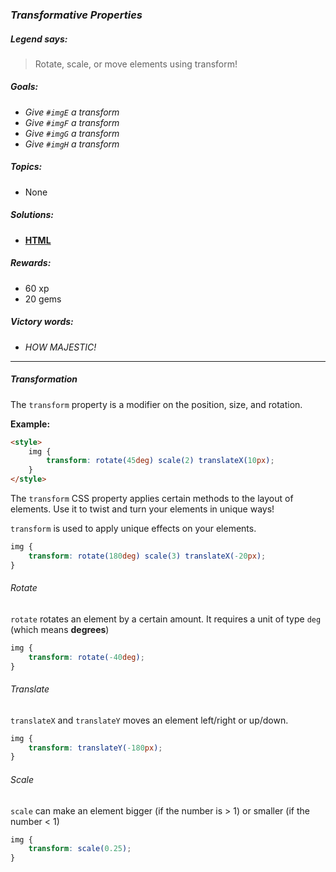 ### _Transformative Properties_

##### _Legend says:_
> Rotate, scale, or move elements using transform!

##### _Goals:_
+ _Give `#imgE` a transform_
+ _Give `#imgF` a transform_
+ _Give `#imgG` a transform_
+ _Give `#imgH` a transform_

##### _Topics:_
+ None

##### _Solutions:_
+ **[HTML](Transformative_Properties.html)**

##### _Rewards:_
+ 60  xp
+ 20 gems

##### _Victory words:_
+ _HOW MAJESTIC!_

___

##### _Transformation_

The `transform` property is a modifier on the position, size, and rotation.

**Example:**

```html
<style>
    img {
        transform: rotate(45deg) scale(2) translateX(10px);
    }
</style>
```

The `transform` CSS property applies certain methods to the layout of elements. Use it to twist and turn your elements in unique ways!

`transform` is used to apply unique effects on your elements.

```css
img {
    transform: rotate(180deg) scale(3) translateX(-20px);
}
```

###### _Rotate_

`rotate` rotates an element by a certain amount. It requires a unit of type `deg` (which means **degrees**)

```css
img {
    transform: rotate(-40deg);
}
```

###### _Translate_

`translateX` and `translateY` moves an element left/right or up/down.

```css
img {
    transform: translateY(-180px);
}
```

###### _Scale_

`scale` can make an element bigger (if the number is > 1) or smaller (if the number < 1)

```css
img {
    transform: scale(0.25);
}
```
